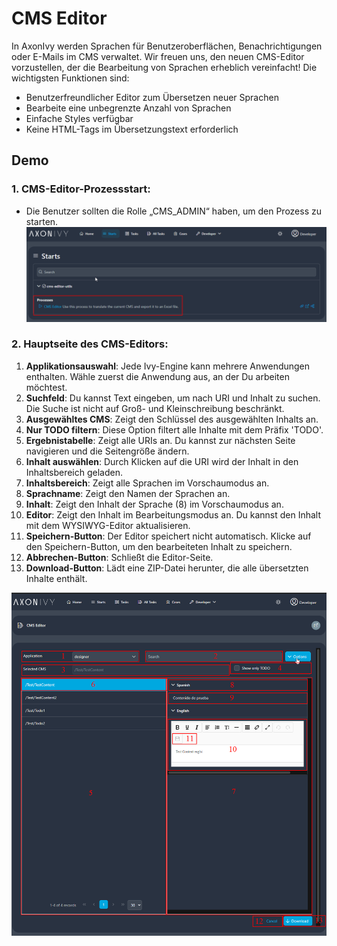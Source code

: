 # CMS Editor

In AxonIvy werden Sprachen für Benutzeroberflächen, Benachrichtigungen oder E-Mails im CMS verwaltet. Wir freuen uns, den neuen CMS-Editor vorzustellen, der die Bearbeitung von Sprachen erheblich vereinfacht! Die wichtigsten Funktionen sind:

- Benutzerfreundlicher Editor zum Übersetzen neuer Sprachen
- Bearbeite eine unbegrenzte Anzahl von Sprachen
- Einfache Styles verfügbar
- Keine HTML-Tags im Übersetzungstext erforderlich

## Demo
### 1. CMS-Editor-Prozessstart:
- Die Benutzer sollten die Rolle „CMS_ADMIN“ haben, um den Prozess zu starten.
![](./images/1-cms-editor-process.png)

### 2. Hauptseite des CMS-Editors:

1. **Applikationsauswahl**: Jede Ivy-Engine kann mehrere Anwendungen enthalten. Wähle zuerst die Anwendung aus, an der Du arbeiten möchtest.
2. **Suchfeld**: Du kannst Text eingeben, um nach URI und Inhalt zu suchen. Die Suche ist nicht auf Groß- und Kleinschreibung beschränkt.
3. **Ausgewähltes CMS**: Zeigt den Schlüssel des ausgewählten Inhalts an.
4. **Nur TODO filtern**: Diese Option filtert alle Inhalte mit dem Präfix 'TODO'.
5. **Ergebnistabelle**: Zeigt alle URIs an. Du kannst zur nächsten Seite navigieren und die Seitengröße ändern.
6. **Inhalt auswählen**: Durch Klicken auf die URI wird der Inhalt in den Inhaltsbereich geladen.
7. **Inhaltsbereich**: Zeigt alle Sprachen im Vorschaumodus an.
8. **Sprachname**: Zeigt den Namen der Sprachen an.
9. **Inhalt**: Zeigt den Inhalt der Sprache (8) im Vorschaumodus an.
10. **Editor**: Zeigt den Inhalt im Bearbeitungsmodus an. Du kannst den Inhalt mit dem WYSIWYG-Editor aktualisieren.
11. **Speichern-Button**: Der Editor speichert nicht automatisch. Klicke auf den Speichern-Button, um den bearbeiteten Inhalt zu speichern.
12. **Abbrechen-Button**: Schließt die Editor-Seite.
13. **Download-Button**: Lädt eine ZIP-Datei herunter, die alle übersetzten Inhalte enthält.

![](./images/2-cms-editor-main-page.png)
